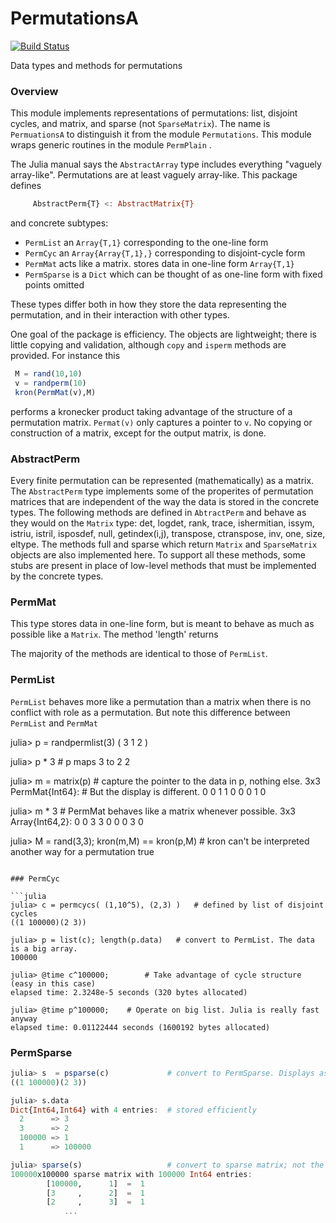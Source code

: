 # PermutationsA

[![Build Status](https://travis-ci.org/jlapeyre/PermutationsA.jl.svg?branch=master)](https://travis-ci.org/jlapeyre/PermutationsA.jl)

Data types and methods for permutations

### Overview

This module implements representations of permutations: list, disjoint
cycles, and matrix, and sparse (not ```SparseMatrix```). The name is
```PermuationsA``` to distinguish it from the module
```Permutations```. This module wraps generic routines in the module
```PermPlain``` .

The Julia manual says the ```AbstractArray``` type includes
everything "vaguely array-like". Permutations are at least vaguely
array-like. This package defines

```julia
     AbstractPerm{T} <: AbstractMatrix{T}
```

and concrete subtypes:

*  ```PermList``` an ```Array{T,1}``` corresponding to the one-line form
*  ```PermCyc```  an ```Array{Array{T,1},}``` corresponding to disjoint-cycle form
*  ```PermMat``` acts like a matrix. stores data in one-line form ```Array{T,1}```
*  ```PermSparse``` is a ```Dict``` which can be thought of as one-line form with fixed points omitted

These types differ both in how they store the data representing the
permutation, and in their interaction with other types.

One goal of the package is efficiency. The objects are lightweight; there
is little copying and validation, although ```copy``` and ```isperm``` methods
are provided. For instance this

```julia
 M = rand(10,10)        
 v = randperm(10)
 kron(PermMat(v),M)
 ```
performs a kronecker product taking advantage of the structure of a permutation matrix.
```Permat(v)``` only captures a pointer to ```v```. No copying or construction of
a matrix, except for the output matrix, is done.

### AbstractPerm

Every finite permutation can be represented (mathematically) as a
matrix.  The ```AbstractPerm``` type implements  some of the
properites of permutation matrices that are independent of the way the
data is stored in the concrete types. The following methods are
defined in ```AbtractPerm``` and behave as they would on the
```Matrix``` type: det, logdet, rank, trace, ishermitian, issym,
istriu, istril, isposdef, null, getindex(i,j), transpose, ctranspose,
inv, one, size, eltype. The methods full and sparse which return
```Matrix``` and ```SparseMatrix``` objects are also implemented here.
To support all these methods, some stubs are present in place of low-level
methods that must be implemented by the concrete types.

### PermMat

This type stores data in one-line form, but is meant to behave as much as
possible like a ```Matrix```.  The method 'length' returns 

The majority of the methods are identical to
those of ```PermList```.

### PermList

```PermList``` behaves more like a permutation than a matrix when there
is no conflict with role as a permutation.
But note this difference between ```PermList``` and ```PermMat```

julia> p = randpermlist(3)
( 3 1 2 )

julia> p * 3    # p maps 3 to 2
2

julia> m = matrix(p)  # capture the pointer to the data in p, nothing else.
3x3 PermMat{Int64}:   # But the display is different.
 0  0  1
 1  0  0
 0  1  0


julia> m * 3          # PermMat behaves like a matrix whenever possible.
3x3 Array{Int64,2}:
 0  0  3
 3  0  0
 0  3  0

julia> M = rand(3,3); kron(m,M) == kron(p,M) # kron can't be interpreted another way for a permutation
true
```

### PermCyc

```julia
julia> c = permcycs( (1,10^5), (2,3) )   # defined by list of disjoint cycles
((1 100000)(2 3))

julia> p = list(c); length(p.data)   # convert to PermList. The data is a big array.
100000

julia> @time c^100000;        # Take advantage of cycle structure (easy in this case)
elapsed time: 2.3248e-5 seconds (320 bytes allocated)

julia> @time p^100000;    # Operate on big list. Julia is really fast anyway
elapsed time: 0.01122444 seconds (1600192 bytes allocated)
```

### PermSparse

```julia
julia> s  = psparse(c)             # convert to PermSparse. Displays as disjoint cycles
((1 100000)(2 3))

julia> s.data
Dict{Int64,Int64} with 4 entries:  # stored efficiently
  2      => 3
  3      => 2
  100000 => 1
  1      => 100000

julia> sparse(s)                   # convert to sparse matrix; not the same thing
100000x100000 sparse matrix with 100000 Int64 entries:
        [100000,      1]  =  1
        [3     ,      2]  =  1
        [2     ,      3]  =  1
            ...
```            

<!--  LocalWords:  PermutationsA PermuationsA PermPlain julia PermCyc
 -->
<!--  LocalWords:  AbstractPerm AbstractMatrix PermList PermMat
 -->
<!--  LocalWords:  PermSparse
 -->

